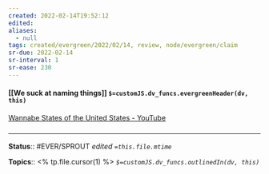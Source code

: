 ```yaml
---
created: 2022-02-14T19:52:12 
edited: 
aliases:
  - null
tags: created/evergreen/2022/02/14, review, node/evergreen/claim
sr-due: 2022-02-14
sr-interval: 1
sr-ease: 230
---
```


#### [[We suck at naming things]] `$=customJS.dv_funcs.evergreenHeader(dv, this)`

[Wannabe States of the United States - YouTube](https://www.youtube.com/watch?v=xgDF77EBGnY)

### <hr class="footnote"/>

**Status**:: #EVER/SPROUT
*edited `=this.file.mtime`*

**Topics**:: <% tp.file.cursor(1) %>
*`$=customJS.dv_funcs.outlinedIn(dv, this)`*
